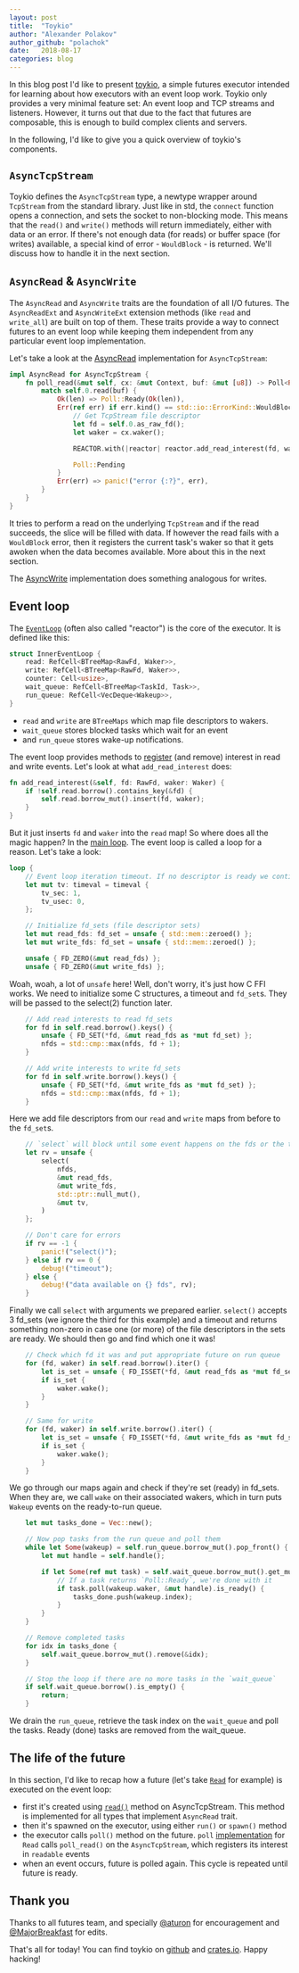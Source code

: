 ```yaml
---
layout: post
title:  "Toykio"
author: "Alexander Polakov"
author_github: "polachok"
date:   2018-08-17
categories: blog
---
```


In this blog post I'd like to present [toykio](https://github.com/polachok/toykio), a simple futures executor intended for learning about how executors with an event loop work. Toykio only provides a very minimal feature set: An event loop and TCP streams and listeners. However, it turns out that due to the fact that futures are composable, this is enough to build complex clients and servers.

In the following, I'd like to give you a quick overview of toykio's components.

## `AsyncTcpStream`

Toykio defines the `AsyncTcpStream` type, a newtype wrapper around `TcpStream` from the standard library. Just like in std, the `connect` function opens a connection, and sets the socket to non-blocking mode. This means that the `read()` and `write()` methods will return immediately, either with data or an error. If there's not enough data (for reads) or buffer space (for writes) available, a special kind of error - `WouldBlock` - is returned. We'll discuss how to handle it in the next section.

## `AsyncRead` & `AsyncWrite`
The `AsyncRead` and `AsyncWrite` traits are the foundation of all I/O futures. The `AsyncReadExt` and `AsyncWriteExt`
extension methods (like `read` and `write_all`) are built on top of them. These traits provide a way to connect futures to an event loop while keeping them independent from any particular event loop implementation.

Let's take a look at the [AsyncRead](https://github.com/polachok/toykio/blob/futures-0.3/src/async_tcp_stream.rs#L42) implementation for `AsyncTcpStream`:

```rust
impl AsyncRead for AsyncTcpStream {
    fn poll_read(&mut self, cx: &mut Context, buf: &mut [u8]) -> Poll<Result<usize, Error>> {
        match self.0.read(buf) {
            Ok(len) => Poll::Ready(Ok(len)),
            Err(ref err) if err.kind() == std::io::ErrorKind::WouldBlock => {
                // Get TcpStream file descriptor
                let fd = self.0.as_raw_fd();
                let waker = cx.waker();

                REACTOR.with(|reactor| reactor.add_read_interest(fd, waker.clone()));

                Poll::Pending
            }
            Err(err) => panic!("error {:?}", err),
        }
    }
}
```
It tries to perform a read on the underlying `TcpStream` and if the read succeeds, the slice will be filled with data. If however the read fails with a `WouldBlock` error, then it registers the current task's waker so that it gets awoken when the data becomes available. More about this in the next section.

The [AsyncWrite](https://github.com/polachok/toykio/blob/futures-0.3/src/async_tcp_stream.rs#L61) implementation does something analogous for writes.

## Event loop
The [`EventLoop`](https://github.com/polachok/toykio/blob/futures-0.3/src/lib.rs#L101)
(often also called "reactor") is the core of the executor. It is defined like this:

```rust
struct InnerEventLoop {
    read: RefCell<BTreeMap<RawFd, Waker>>,
    write: RefCell<BTreeMap<RawFd, Waker>>,
    counter: Cell<usize>,
    wait_queue: RefCell<BTreeMap<TaskId, Task>>,
    run_queue: RefCell<VecDeque<Wakeup>>,
}
```
- `read` and `write` are `BTreeMaps` which map file descriptors to wakers.
- `wait_queue` stores blocked tasks which wait for an event
- and `run_queue` stores wake-up notifications.

The event loop provides methods to [register](https://github.com/polachok/toykio/blob/futures-0.3/src/lib.rs#L126) (and remove) interest in read and write events. Let's look at what `add_read_interest` does:

```rust
fn add_read_interest(&self, fd: RawFd, waker: Waker) {
    if !self.read.borrow().contains_key(&fd) {
        self.read.borrow_mut().insert(fd, waker);
    }
}
```

But it just inserts `fd` and `waker` into the `read` map! So where does all the magic happen?
In the [main loop](https://github.com/polachok/toykio/blob/futures-0.3/src/lib.rs#L188).
The event loop is called a loop for a reason. Let's take a look:

```rust
loop {
    // Event loop iteration timeout. If no descriptor is ready we continue iterating
    let mut tv: timeval = timeval {
        tv_sec: 1,
        tv_usec: 0,
    };

    // Initialize fd_sets (file descriptor sets)
    let mut read_fds: fd_set = unsafe { std::mem::zeroed() };
    let mut write_fds: fd_set = unsafe { std::mem::zeroed() };

    unsafe { FD_ZERO(&mut read_fds) };
    unsafe { FD_ZERO(&mut write_fds) };
```
Woah, woah, a lot of `unsafe` here! Well, don't worry, it's just how C FFI works. We need to initialize some C structures, a timeout and `fd_set`s. They will be passed to the select(2) function later.

```rust
    // Add read interests to read fd_sets
    for fd in self.read.borrow().keys() {
        unsafe { FD_SET(*fd, &mut read_fds as *mut fd_set) };
        nfds = std::cmp::max(nfds, fd + 1);
    }

    // Add write interests to write fd_sets
    for fd in self.write.borrow().keys() {
        unsafe { FD_SET(*fd, &mut write_fds as *mut fd_set) };
        nfds = std::cmp::max(nfds, fd + 1);
    }
```
Here we add file descriptors from our `read` and `write` maps from before to the `fd_set`s.

```rust
    // `select` will block until some event happens on the fds or the timeout triggers
    let rv = unsafe {
        select(
            nfds,
            &mut read_fds,
            &mut write_fds,
            std::ptr::null_mut(),
            &mut tv,
        )
    };

    // Don't care for errors
    if rv == -1 {
	    panic!("select()");
    } else if rv == 0 {
	    debug!("timeout");
    } else {
	    debug!("data available on {} fds", rv);
    }
```
Finally we call `select` with arguments we prepared earlier. `select()` accepts 3 fd_sets (we ignore the third for this example) and a timeout and returns something non-zero in case one (or more) of the file descriptors in the sets are ready. We should then go and find which one it was!

```rust
    // Check which fd it was and put appropriate future on run queue
    for (fd, waker) in self.read.borrow().iter() {
        let is_set = unsafe { FD_ISSET(*fd, &mut read_fds as *mut fd_set) };
        if is_set {
            waker.wake();
        }
    }

    // Same for write
    for (fd, waker) in self.write.borrow().iter() {
        let is_set = unsafe { FD_ISSET(*fd, &mut write_fds as *mut fd_set) };
        if is_set {
            waker.wake();
        }
    }
```
We go through our maps again and check if they're set (ready) in fd_sets. When they are, we
call `wake` on their associated wakers, which in turn puts `Wakeup` events on the ready-to-run queue.

```rust
    let mut tasks_done = Vec::new();

    // Now pop tasks from the run queue and poll them
    while let Some(wakeup) = self.run_queue.borrow_mut().pop_front() {
        let mut handle = self.handle();

        if let Some(ref mut task) = self.wait_queue.borrow_mut().get_mut(&wakeup.index) {
            // If a task returns `Poll::Ready`, we're done with it
            if task.poll(wakeup.waker, &mut handle).is_ready() {
                tasks_done.push(wakeup.index);
            }
        }
    }

    // Remove completed tasks
    for idx in tasks_done {
	    self.wait_queue.borrow_mut().remove(&idx);
    }

    // Stop the loop if there are no more tasks in the `wait_queue`
    if self.wait_queue.borrow().is_empty() {
	    return;
    }
```
We drain the `run_queue`, retrieve the task index on the `wait_queue` and poll the tasks. Ready (done) tasks are removed from the wait_queue.

## The life of the future

In this section, I'd like to recap how a future (let's take [`Read`](https://rust-lang-nursery.github.io/futures-doc/0.3.0-alpha.2/futures/io/struct.Read.html)
 for example) is executed on the event loop:

 - first it's created using [`read()`](https://rust-lang-nursery.github.io/futures-doc/0.3.0-alpha.2/futures/io/trait.AsyncReadExt.html#method.read)
    method on AsyncTcpStream. This method is implemented for all types that implement `AsyncRead` trait.
 - then it's spawned on the executor, using either `run()` or `spawn()` method
 - the executor calls `poll()` method on the future. `poll` [implementation](https://rust-lang-nursery.github.io/futures-doc/0.3.0-alpha.2/src/futures_util/io/read.rs.html#28)
    for `Read` calls `poll_read()` on the `AsyncTcpStream`, which registers its interest in `readable` events
 - when an event occurs, future is polled again. This cycle is repeated until future is ready.

## Thank you
Thanks to all futures team, and specially [@aturon](https://github.com/aturon) for encouragement and [@MajorBreakfast](https://github.com/MajorBreakfast) for edits.

That's all for today! You can find toykio on [github](https://github.com/polachok/toykio/tree/futures-0.3) and [crates.io](https://crates.io/crates/toykio). Happy hacking!
